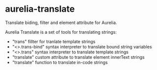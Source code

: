 # aurelia-translate
Translate biding, filter and element attribute for Aurelia.

Aurelia Translate is a set of tools for translating strings:
* "trans" fillter for tranlate template strings
* "<<attr>>.trans-bind" syntax interpreter to translate bound string variables
* "<<attr>>.trans" syntax interpreter to translate template strings
* "translate" custom attribute to translate element innerText strings
* "translate" function to translate in-code strings
